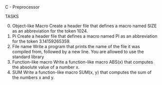 C - Preprocessor

TASKS

0. Object-like Macro
   Create a header file that defines a macro named SIZE as an abbreviation for the token 1024.
1. Pi
   Create a header file that defines a macro named PI as an abbreviation for the token 3.14159265359.
2. File name
   Write a program that prints the name of the file it was compiled from, followed by a new line.
   You are allowed to use the standard library
3. Function-like macro
   Write a function-like macro ABS(x) that computes the absolute value of a number x.
4. SUM
   Write a function-like macro SUM(x, y) that computes the sum of the numbers x and y.
